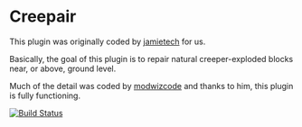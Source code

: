 Creepair
========

This plugin was originally coded by [jamietech](https://gist.github.com/jamietech) for us.

Basically, the goal of this plugin is to repair natural creeper-exploded blocks near, or above, ground level.

Much of the detail was coded by [modwizcode](https://github.com/modwizcode) and thanks to him, this plugin is fully functioning.

[![Build Status](http://ci.blny.tk/job/Creepair/badge/icon)](http://ci.blny.tk/job/Creepair/)
